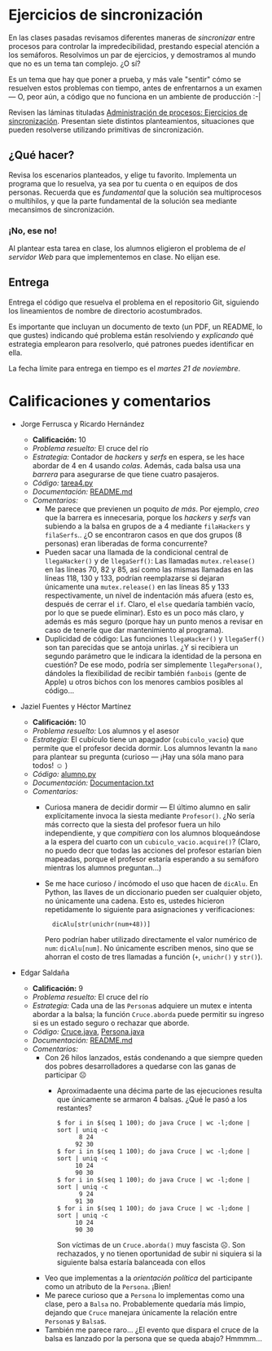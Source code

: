 # Ejercicios de sincronización

En las clases pasadas revisamos diferentes maneras de _sincronizar_
entre procesos para controlar la impredecibilidad, prestando especial
atención a los semáforos. Resolvimos un par de ejercicios, y
demostramos al mundo que no es un tema tan complejo. ¿O sí?

Es un tema que hay que poner a prueba, y más vale "sentir" cómo se
resuelven estos problemas con tiempo, antes de enfrentarnos a un
examen — O, peor aún, a código que no funciona en un ambiente de
producción :-|

Revisen las láminas tituladas
[Administración de procesos: Ejercicios de sincronización](http://gwolf.sistop.org/laminas/06b-ejercicios-sincronizacion.pdf). Presentan
siete distintos planteamientos, situaciones que pueden resolverse
utilizando primitivas de sincronización.

## ¿Qué hacer?

Revisa los escenarios planteados, y elige tu favorito. Implementa un
programa que lo resuelva, ya sea por tu cuenta o en equipos de dos
personas. Recuerda que es _fundamental_ que la solución sea
multiprocesos o multihilos, y que la parte fundamental de la solución
sea mediante mecansimos de sincronización.

### ¡No, ese no!

Al plantear esta tarea en clase, los alumnos eligieron el problema de
_el servidor Web_ para que implementemos en clase. No elijan ese.

## Entrega

Entrega el código que resuelva el problema en el repositorio Git,
siguiendo los lineamientos de nombre de directorio acostumbrados.

Es importante que incluyan un documento de texto (un PDF, un README,
lo que gustes) indicando qué problema están resolviendo y *explicando*
qué estrategia emplearon para resolverlo, qué patrones puedes
identificar en ella.

La fecha límite para entrega en tiempo es el *martes 21 de noviembre*.

# Calificaciones y comentarios

- Jorge Ferrusca y Ricardo Hernández
  - **Calificación:** 10
  - *Problema resuelto:* El cruce del río
  - *Estrategia:* Contador de *hackers* y *serfs* en espera, se les
    hace abordar de 4 en 4 usando *colas*. Además, cada balsa usa una
    *barrera* para asegurarse de que tiene cuatro pasajeros.
  - *Código:* [tarea4.py](./FerruscaJorge-HernándezRicardo/tarea4.py)
  - *Documentación:* [README.md](./FerruscaJorge-HernándezRicardo/README.md)
  - *Comentarios:*
    - Me parece que previenen un poquito *de más*. Por ejemplo, *creo*
      que la barrera es innecesaria, porque los *hackers* y *serfs*
      van subiendo a la balsa en grupos de a 4 mediante `filaHackers`
      y `filaSerfs`.. ¿O se encontraron casos en que dos grupos (8
      personas) eran liberadas de forma concurrente?
    - Pueden sacar una llamada de la condicional central de
      `llegaHacker()` y de `llegaSerf()`: Las llamadas
      `mutex.release()` en las líneas 70, 82 y 85, así como las
      mismas llamadas en las líneas 118, 130 y 133, podrían
      reemplazarse si dejaran únicamente una `mutex.release()` en las
      líneas 85 y 133 respectivamente, un nivel de indentación más
      afuera (esto es, después de cerrar el `if`. Claro, el `else`
      quedaría también vacío, por lo que se puede eliminar). Esto es
      un poco más claro, y además es más seguro (porque hay un punto
      menos a revisar en caso de tenerle que dar mantenimiento al
      programa).
    - Duplicidad de código: Las funciones `llegaHacker()` y
      `llegaSerf()` son tan parecidas que se antoja unirlas. ¿Y si
      recibiera un segundo parámetro que le indicara la identidad de
      la persona en cuestión? De ese modo, podría ser simplemente
      `llegaPersona()`, dándoles la flexibilidad de recibir también
      `fanbois` (gente de Apple) u otros bichos con los menores
      cambios posibles al código...

- Jaziel Fuentes y Héctor Martínez
  - **Calificación:** 10
  - *Problema resuelto:* Los alumnos y el asesor
  - *Estrategia:* El cubículo tiene un apagador (`cubiculo_vacio`) que
    permite que el profesor decida dormir. Los alumnos levantn la
    `mano` para plantear su pregunta (curioso — ¡Hay una sóla mano
    para todos! ☺ ) 
  - *Código:* [alumno.py](./MartinezHector-FuentesJaziel/alumno.py)
  - *Documentación:* [Documentacion.txt](MartinezHector-FuentesJaziel/Documentacion.txt)
  - *Comentarios:*
    - Curiosa manera de decidir dormir — El último alumno en salir
      explícitamente invoca la siesta mediante `Profesor()`. ¿No sería
      más correcto que la siesta del profesor fuera un hilo
      independiente, y que *compitiera* con los alumnos bloqueándose a
      la espera del cuarto con un `cubiculo_vacio.acquire()`? (Claro,
      no puedo decr que todas las acciones del profesor estarían bien
      mapeadas, porque el profesor estaría esperando a su semáforo
      mientras los alumnos preguntan...)
    - Se me hace curioso / incómodo el uso que hacen de `dicAlu`. En
      Python, las llaves de un diccionario pueden ser cualquier
      objeto, no únicamente una cadena. Esto es, ustedes hicieron
      repetidamente lo siguiente para asignaciones y verificaciones:

		    dicAlu[str(unichr(num+48))]

	  Pero podrían haber utilizado directamente el valor numérico de
      `num`: `dicAlu[num]`. No únicamente escriben menos, sino que se
      ahorran el costo de tres llamadas a función (`+`, `unichr()` y
      `str()`).

- Edgar Saldaña
  - **Calificación:** 9
  - *Problema resuelto:* El cruce del río
  - *Estrategia:* Cada una de las `Persona`s adquiere un mutex e
    intenta abordar a la balsa; la función `Cruce.aborda` puede
    permitir su ingreso si es un estado seguro o rechazar que aborde.
  - *Código:* [Cruce.java](./SaldañaEdgar/Cruce.java), [Persona.java](./SaldañaEdgar/Persona.java)
  - *Documentación:* [README.md](./SaldañaEdgar/README.md)
  - *Comentarios:*
    - Con 26 hilos lanzados, estás condenando a que siempre queden dos
      pobres desarrolladores a quedarse con las ganas de participar ☹
      - Aproximadaente una décima parte de las ejecuciones resulta que
        únicamente se armaron 4 balsas. ¿Qué le pasó a los restantes?

			$ for i in $(seq 1 100); do java Cruce | wc -l;done | sort | uniq -c
                  8 24
                 92 30
			$ for i in $(seq 1 100); do java Cruce | wc -l;done | sort | uniq -c
                 10 24
                 90 30
            $ for i in $(seq 1 100); do java Cruce | wc -l;done | sort | uniq -c
                  9 24
                 91 30
            $ for i in $(seq 1 100); do java Cruce | wc -l;done | sort | uniq -c
                 10 24
                 90 30

        Son víctimas de un `Cruce.aborda()` muy fascista ☹. Son
        rechazados, y no tienen oportunidad de subir ni siquiera si la
        siguiente balsa estaría balanceada con ellos
    - Veo que implementas a la *orientación política* del participante
      como un atributo de la `Persona`. ¡Bien!
    - Me parece curioso que a `Persona` lo implementas como una clase,
      pero a `Balsa` no. Probablemente quedaría más limpio, dejando
      que `Cruce` manejara únicamente la relación entre `Persona`s y
      `Balsa`s.
    - También me parece raro... ¿El evento que dispara el cruce de la
      balsa es lanzado por la persona que se queda abajo? Hmmmm...
